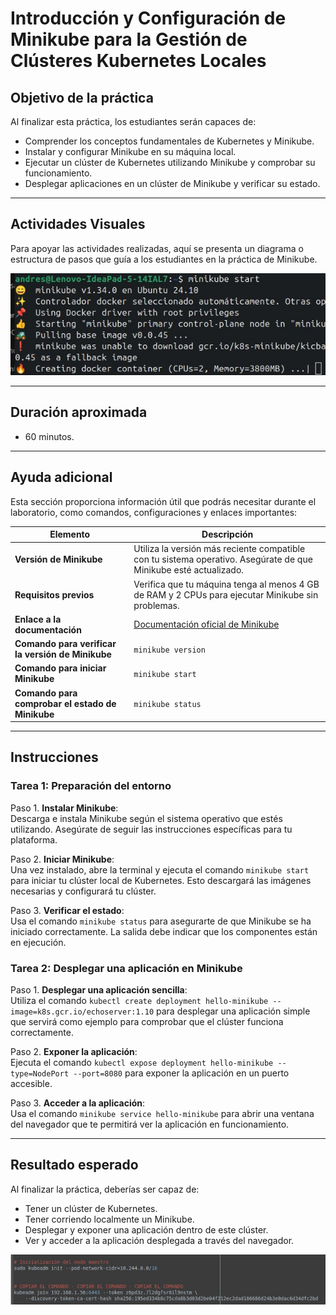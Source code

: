 # Introducción y Configuración de Minikube para la Gestión de Clústeres Kubernetes Locales

## Objetivo de la práctica

Al finalizar esta práctica, los estudiantes serán capaces de:

- Comprender los conceptos fundamentales de Kubernetes y Minikube.
- Instalar y configurar Minikube en su máquina local.
- Ejecutar un clúster de Kubernetes utilizando Minikube y comprobar su funcionamiento.
- Desplegar aplicaciones en un clúster de Minikube y verificar su estado.

---

## Actividades Visuales

Para apoyar las actividades realizadas, aquí se presenta un diagrama o estructura de pasos que guía a los estudiantes en la práctica de Minikube.

![Imagen de inicio de Minikube](./img.jpg)

---

## Duración aproximada

- 60 minutos.

---

## Ayuda adicional

Esta sección proporciona información útil que podrás necesitar durante el laboratorio, como comandos, configuraciones y enlaces importantes:

| Elemento | Descripción |
| --- | --- |
| **Versión de Minikube** | Utiliza la versión más reciente compatible con tu sistema operativo. Asegúrate de que Minikube esté actualizado. |
| **Requisitos previos** | Verifica que tu máquina tenga al menos 4 GB de RAM y 2 CPUs para ejecutar Minikube sin problemas. |
| **Enlace a la documentación** | [Documentación oficial de Minikube](https://minikube.sigs.k8s.io/docs/) |
| **Comando para verificar la versión de Minikube** | `minikube version` |
| **Comando para iniciar Minikube** | `minikube start` |
| **Comando para comprobar el estado de Minikube** | `minikube status` |

---

## Instrucciones

### Tarea 1: Preparación del entorno

Paso 1. **Instalar Minikube**:  
Descarga e instala Minikube según el sistema operativo que estés utilizando. Asegúrate de seguir las instrucciones específicas para tu plataforma.

Paso 2. **Iniciar Minikube**:  
Una vez instalado, abre la terminal y ejecuta el comando `minikube start` para iniciar tu clúster local de Kubernetes. Esto descargará las imágenes necesarias y configurará tu clúster.

Paso 3. **Verificar el estado**:  
Usa el comando `minikube status` para asegurarte de que Minikube se ha iniciado correctamente. La salida debe indicar que los componentes están en ejecución.

### Tarea 2: Desplegar una aplicación en Minikube

Paso 1. **Desplegar una aplicación sencilla**:  
Utiliza el comando `kubectl create deployment hello-minikube --image=k8s.gcr.io/echoserver:1.10` para desplegar una aplicación simple que servirá como ejemplo para comprobar que el clúster funciona correctamente.

Paso 2. **Exponer la aplicación**:  
Ejecuta el comando `kubectl expose deployment hello-minikube --type=NodePort --port=8080` para exponer la aplicación en un puerto accesible.

Paso 3. **Acceder a la aplicación**:  
Usa el comando `minikube service hello-minikube` para abrir una ventana del navegador que te permitirá ver la aplicación en funcionamiento.

---

## Resultado esperado

Al finalizar la práctica, deberías ser capaz de:

- Tener un clúster de Kubernetes.
- Tener corriendo localmente un Minikube.
- Desplegar y exponer una aplicación dentro de este clúster.
- Ver y acceder a la aplicación desplegada a través del navegador.

![Imagen del token generado por kubeadm](./img1.jpg)


